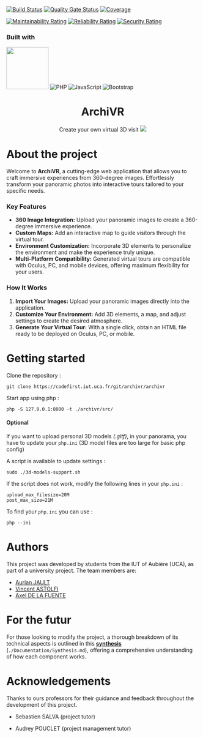 [![Build Status](https://codefirst.iut.uca.fr/api/badges/archivr/archivr/status.svg)](https://codefirst.iut.uca.fr/archivr/archivr) [![Quality Gate Status](https://codefirst.iut.uca.fr/sonar/api/project_badges/measure?project=archivr&metric=alert_status&token=97d8dade15a32baa978ecaa4fd832bf09c5c10f5)](https://codefirst.iut.uca.fr/sonar/dashboard?id=archivr) [![Coverage](https://codefirst.iut.uca.fr/sonar/api/project_badges/measure?project=archivr&metric=coverage&token=97d8dade15a32baa978ecaa4fd832bf09c5c10f5)](https://codefirst.iut.uca.fr/sonar/dashboard?id=archivr)

[![Maintainability Rating](https://codefirst.iut.uca.fr/sonar/api/project_badges/measure?project=archivr&metric=sqale_rating&token=97d8dade15a32baa978ecaa4fd832bf09c5c10f5)](https://codefirst.iut.uca.fr/sonar/dashboard?id=archivr) [![Reliability Rating](https://codefirst.iut.uca.fr/sonar/api/project_badges/measure?project=archivr&metric=reliability_rating&token=97d8dade15a32baa978ecaa4fd832bf09c5c10f5)](https://codefirst.iut.uca.fr/sonar/dashboard?id=archivr) [![Security Rating](https://codefirst.iut.uca.fr/sonar/api/project_badges/measure?project=archivr&metric=security_rating&token=97d8dade15a32baa978ecaa4fd832bf09c5c10f5)](https://codefirst.iut.uca.fr/sonar/dashboard?id=archivr)

### Built with

<img src="./Documentation/images/aframe.png" width="110"> ![PHP](https://img.shields.io/badge/php-%23777BB4.svg?style=for-the-badge&logo=php&logoColor=white) ![JavaScript](https://img.shields.io/badge/javascript-%23323330.svg?style=for-the-badge&logo=javascript&logoColor=%23F7DF1E) ![Bootstrap](https://img.shields.io/badge/bootstrap-%238511FA.svg?style=for-the-badge&logo=bootstrap&logoColor=white) 


<div align="center">
    <h1>ArchiVR</h1
    <span>Create your own virtual 3D visit</span>
    <img src="./Documentation/images/archivr-homepage.png">
</div>

# About the project

Welcome to **ArchiVR**, a cutting-edge web application that allows you to craft immersive experiences from 360-degree images. Effortlessly transform your panoramic photos into interactive tours tailored to your specific needs.

### Key Features

- **360 Image Integration:** Upload your panoramic images to create a 360-degree immersive experience.
- **Custom Maps:** Add an interactive map to guide visitors through the virtual tour.
- **Environment Customization:** Incorporate 3D elements to personalize the environment and make the experience truly unique.
- **Multi-Platform Compatibility:** Generated virtual tours are compatible with Oculus, PC, and mobile devices, offering maximum flexibility for your users.

### How It Works

1. **Import Your Images:** Upload your panoramic images directly into the application.
2. **Customize Your Environment:** Add 3D elements, a map, and adjust settings to create the desired atmosphere.
3. **Generate Your Virtual Tour:** With a single click, obtain an HTML file ready to be deployed on Oculus, PC, or mobile.

# Getting started

Clone the repository :

```
git clone https://codefirst.iut.uca.fr/git/archivr/archivr
```

Start app using php :

```
php -S 127.0.0.1:8000 -t ./archivr/src/
```

#### Optional

If you want to upload personal 3D models _(.gltf)_, in your panorama, you have to update your `php.ini` (3D model files are too large for basic php config)

A script is available to update settings :

```
sudo ./3d-models-support.sh
```

If the script does not work, modify the following lines in your `php.ini` :

```
upload_max_filesize=20M
post_max_size=21M
```

To find your `php.ini` you can use :

```
php --ini
```

# Authors

This project was developed by students from the IUT of Aubière (UCA), as part of a university project. The team members are:

- [Aurian JAULT](https://github.com/AurianJault)
- [Vincent ASTOLFI](https://github.com/viastolfi)
- [Axel DE LA FUENTE](https://github.com/axdelafuen)

# For the futur

For those looking to modify the project, a thorough breakdown of its technical aspects is outlined in this **[synthesis](https://codefirst.iut.uca.fr/git/archivr/archivr/src/branch/master/Documentation/Synthesis.md)** (`./Documentation/Synthesis.md`), offering a comprehensive understanding of how each component works.

# Acknowledgements

Thanks to ours professors for their guidance and feedback throughout the development of this project.

- Sebastien SALVA (project tutor)

- Audrey POUCLET (project management tutor)
